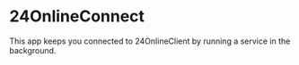 # 24OnlineConnect

This app keeps you connected to 24OnlineClient by running a service in the background.
